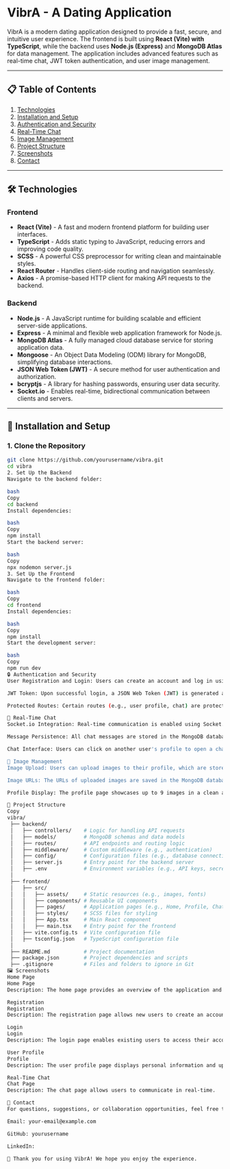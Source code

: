 # VibrA - A Dating Application

VibrA is a modern dating application designed to provide a fast, secure, and intuitive user experience. The frontend is built using **React (Vite) with TypeScript**, while the backend uses **Node.js (Express)** and **MongoDB Atlas** for data management. The application includes advanced features such as real-time chat, JWT token authentication, and user image management.

---

## 📋 Table of Contents
1. [Technologies](#technologies)
2. [Installation and Setup](#installation-and-setup)
3. [Authentication and Security](#authentication-and-security)
4. [Real-Time Chat](#real-time-chat)
5. [Image Management](#image-management)
6. [Project Structure](#project-structure)
7. [Screenshots](#screenshots)
8. [Contact](#contact)

---

## 🛠️ Technologies

### Frontend
- **React (Vite)** - A fast and modern frontend platform for building user interfaces.
- **TypeScript** - Adds static typing to JavaScript, reducing errors and improving code quality.
- **SCSS** - A powerful CSS preprocessor for writing clean and maintainable styles.
- **React Router** - Handles client-side routing and navigation seamlessly.
- **Axios** - A promise-based HTTP client for making API requests to the backend.

### Backend
- **Node.js** - A JavaScript runtime for building scalable and efficient server-side applications.
- **Express** - A minimal and flexible web application framework for Node.js.
- **MongoDB Atlas** - A fully managed cloud database service for storing application data.
- **Mongoose** - An Object Data Modeling (ODM) library for MongoDB, simplifying database interactions.
- **JSON Web Token (JWT)** - A secure method for user authentication and authorization.
- **bcryptjs** - A library for hashing passwords, ensuring user data security.
- **Socket.io** - Enables real-time, bidirectional communication between clients and servers.

---

## 🚀 Installation and Setup

### 1. Clone the Repository
```bash
git clone https://github.com/yourusername/vibra.git
cd vibra
2. Set Up the Backend
Navigate to the backend folder:

bash
Copy
cd backend
Install dependencies:

bash
Copy
npm install
Start the backend server:

bash
Copy
npx nodemon server.js
3. Set Up the Frontend
Navigate to the frontend folder:

bash
Copy
cd frontend
Install dependencies:

bash
Copy
npm install
Start the development server:

bash
Copy
npm run dev
🔒 Authentication and Security
User Registration and Login: Users can create an account and log in using their email and password.

JWT Token: Upon successful login, a JSON Web Token (JWT) is generated and stored in an httpOnly cookie for secure authentication.

Protected Routes: Certain routes (e.g., user profile, chat) are protected using middleware to ensure only authenticated users can access them.

💬 Real-Time Chat
Socket.io Integration: Real-time communication is enabled using Socket.io, allowing users to send and receive messages instantly.

Message Persistence: All chat messages are stored in the MongoDB database, ensuring they are accessible even after the user logs out.

Chat Interface: Users can click on another user's profile to open a chat window and start a conversation.

📸 Image Management
Image Upload: Users can upload images to their profile, which are stored on a cloud service (e.g., Cloudinary, AWS S3).

Image URLs: The URLs of uploaded images are saved in the MongoDB database and displayed on the user's profile.

Profile Display: The profile page showcases up to 9 images in a clean and responsive grid layout.

📂 Project Structure
Copy
vibra/
 ├── backend/
 │   ├── controllers/    # Logic for handling API requests
 │   ├── models/         # MongoDB schemas and data models
 │   ├── routes/         # API endpoints and routing logic
 │   ├── middleware/     # Custom middleware (e.g., authentication)
 │   ├── config/         # Configuration files (e.g., database connection)
 │   ├── server.js       # Entry point for the backend server
 │   ├── .env            # Environment variables (e.g., API keys, secrets)
 │
 ├── frontend/
 │   ├── src/
 │   │   ├── assets/     # Static resources (e.g., images, fonts)
 │   │   ├── components/ # Reusable UI components
 │   │   ├── pages/      # Application pages (e.g., Home, Profile, Chat)
 │   │   ├── styles/     # SCSS files for styling
 │   │   ├── App.tsx     # Main React component
 │   │   ├── main.tsx    # Entry point for the frontend
 │   ├── vite.config.ts  # Vite configuration file
 │   ├── tsconfig.json   # TypeScript configuration file
 │
 ├── README.md           # Project documentation
 ├── package.json        # Project dependencies and scripts
 ├── .gitignore          # Files and folders to ignore in Git
🖼️ Screenshots
Home Page
Home Page
Description: The home page provides an overview of the application and its features.

Registration
Registration
Description: The registration page allows new users to create an account.

Login
Login
Description: The login page enables existing users to access their accounts.

User Profile
Profile
Description: The user profile page displays personal information and uploaded images.

Real-Time Chat
Chat Page
Description: The chat page allows users to communicate in real-time.

📩 Contact
For questions, suggestions, or collaboration opportunities, feel free to reach out:

Email: your-email@example.com

GitHub: yourusername

LinkedIn: 

🎉 Thank you for using VibrA! We hope you enjoy the experience.

